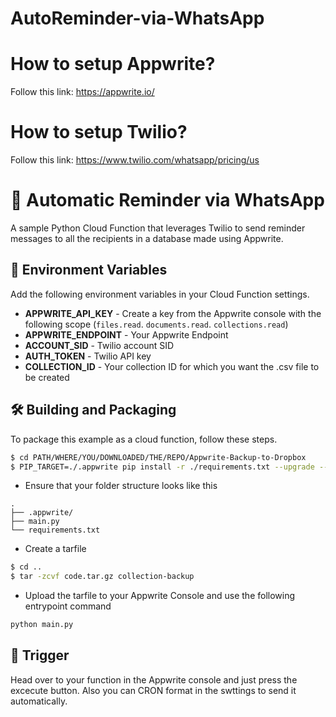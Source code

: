 # AutoReminder-via-WhatsApp

# How to setup Appwrite?
Follow this link: https://appwrite.io/

# How to setup Twilio? 
Follow this link: https://www.twilio.com/whatsapp/pricing/us

# 📁 Automatic Reminder via WhatsApp
A sample Python Cloud Function that leverages Twilio to send reminder messages to all the recipients in a database made using Appwrite.

## 📝 Environment Variables
Add the following environment variables in your Cloud Function settings.

* **APPWRITE_API_KEY** - Create a key from the Appwrite console with the following scope (`files.read`. `documents.read`. `collections.read`)
* **APPWRITE_ENDPOINT** - Your Appwrite Endpoint
* **ACCOUNT_SID** - Twilio account SID
* **AUTH_TOKEN** - Twilio API  key
* **COLLECTION_ID** - Your collection ID for which you want the .csv file to be created

## 🛠 Building and Packaging

To package this example as a cloud function, follow these steps.

```bash
$ cd PATH/WHERE/YOU/DOWNLOADED/THE/REPO/Appwrite-Backup-to-Dropbox  
$ PIP_TARGET=./.appwrite pip install -r ./requirements.txt --upgrade --ignore-installed
```

* Ensure that your folder structure looks like this 
```
.
├── .appwrite/
├── main.py
└── requirements.txt
```

* Create a tarfile

```bash
$ cd ..
$ tar -zcvf code.tar.gz collection-backup
```

* Upload the tarfile to your Appwrite Console and use the following entrypoint command

```bash
python main.py
```

## 🎯 Trigger

Head over to your function in the Appwrite console and just press the excecute button.
Also you can CRON format in the swttings to send it automatically. 
